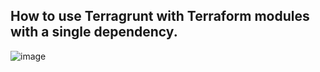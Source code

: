## How to use Terragrunt with Terraform modules with a single dependency. 


![image](https://github.com/rb-cloud-guru/Terragrunt/assets/17112592/59e555a6-c6e5-428e-b70e-54f1b64b5838)

